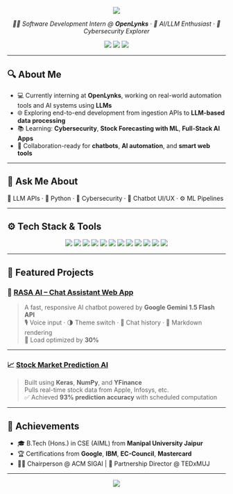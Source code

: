 <!-- Decorative SVG Header -->
<p align="center">
  <img src="https://capsule-render.vercel.app/api?type=waving&color=0:004aad,100:facc15&height=160&section=header&text=Kawshal%20Ram&fontAlign=center&fontSize=45&fontColor=ffffff" />
</p>

<p align="center">
  <em>👨‍💻 Software Development Intern @ <strong>OpenLynks</strong> · 🧠 AI/LLM Enthusiast · 🔐 Cybersecurity Explorer</em>
</p>

<p align="center">
  <a href="mailto:kawshalram09@gmail.com"><img src="https://img.shields.io/badge/Gmail-kawshalram09@gmail.com-D14836?style=flat&logo=gmail&logoColor=white"/></a>
  <a href="https://linkedin.com/in/KawshalRam"><img src="https://img.shields.io/badge/LinkedIn-KawshalRam-blue?style=flat&logo=linkedin&logoColor=white"/></a>
  <a href="https://github.com/KawshalRam"><img src="https://img.shields.io/badge/GitHub-KawshalRam-black?style=flat&logo=github&logoColor=white"/></a>
</p>

---

## 🔍 About Me

- 💻 Currently interning at **OpenLynks**, working on real-world automation tools and AI systems using **LLMs**
- 🌐 Exploring end-to-end development from ingestion APIs to **LLM-based data processing**
- 📚 Learning: **Cybersecurity**, **Stock Forecasting with ML**, **Full-Stack AI Apps**
- 👥 Collaboration-ready for **chatbots**, **AI automation**, and **smart web tools**

---

## 💬 Ask Me About

🧠 LLM APIs · 🐍 Python · 🔐 Cybersecurity · 🎨 Chatbot UI/UX · ⚙️ ML Pipelines

---

## ⚙️ Tech Stack & Tools

<p align="center">
  <img src="https://img.shields.io/badge/Python-3670A0?style=for-the-badge&logo=python&logoColor=white"/>
  <img src="https://img.shields.io/badge/C++-00599C?style=for-the-badge&logo=c%2B%2B&logoColor=white"/>
  <img src="https://img.shields.io/badge/JavaScript-F7DF1E?style=for-the-badge&logo=javascript&logoColor=black"/>
  <img src="https://img.shields.io/badge/HTML5-E34F26?style=for-the-badge&logo=html5&logoColor=white"/>
  <img src="https://img.shields.io/badge/CSS3-1572B6?style=for-the-badge&logo=css3&logoColor=white"/>
  <img src="https://img.shields.io/badge/SQL-4479A1?style=for-the-badge&logo=mysql&logoColor=white"/>
  <img src="https://img.shields.io/badge/AWS-232F3E?style=for-the-badge&logo=amazon-aws&logoColor=white"/>
  <img src="https://img.shields.io/badge/Scikit--Learn-F7931E?style=for-the-badge&logo=scikit-learn&logoColor=white"/>
  <img src="https://img.shields.io/badge/Pandas-150458?style=for-the-badge&logo=pandas&logoColor=white"/>
  <img src="https://img.shields.io/badge/Numpy-013243?style=for-the-badge&logo=numpy&logoColor=white"/>
  <img src="https://img.shields.io/badge/VSCode-007ACC?style=for-the-badge&logo=visual-studio-code&logoColor=white"/>
  <img src="https://img.shields.io/badge/GitHub-181717?style=for-the-badge&logo=github&logoColor=white"/>
</p>

---

## 🚀 Featured Projects

### 🧠 [RASA AI – Chat Assistant Web App](https://github.com/KawshalRam/RASA-AI)
> A fast, responsive AI chatbot powered by **Google Gemini 1.5 Flash API**  
> 🎙 Voice input · 🌗 Theme switch · 💾 Chat history · 📜 Markdown rendering  
> 🚀 Load optimized by **30%**

---

### 📈 [Stock Market Prediction AI](https://github.com/KawshalRam/STOCK-prediction)
> Built using **Keras**, **NumPy**, and **YFinance**  
> Pulls real-time stock data from Apple, Infosys, etc.  
> ✅ Achieved **93% prediction accuracy** with scheduled computation

---

## 🏅 Achievements

- 🎓 B.Tech (Hons.) in CSE (AIML) from **Manipal University Jaipur**
- 🏆 Certifications from **Google**, **IBM**, **EC-Council**, **Mastercard**
- 👨‍🏫 Chairperson @ ACM SIGAI | 🤝 Partnership Director @ TEDxMUJ

---

<!-- Decorative SVG Footer -->
<p align="center">
  <img src="https://capsule-render.vercel.app/api?type=waving&color=facc15,004aad&height=140&section=footer"/>
</p>
